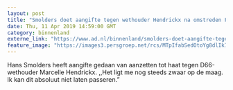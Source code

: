 ```yaml
---
layout: post
title: "Smolders doet aangifte tegen wethouder Hendrickx na omstreden FvD-tweet"
date: Thu, 11 Apr 2019 14:59:00 GMT
category: binnenland
externe_link: "https://www.ad.nl/binnenland/smolders-doet-aangifte-tegen-wethouder-hendrickx-na-omstreden-fvd-tweet~ad992fc4/"
feature_image: "https://images3.persgroep.net/rcs/MTpIfabSedOtoYg8dlIk7m-UV3o/diocontent/144187075/_fitwidth/400/?appId=21791a8992982cd8da851550a453bd7f&quality=0.7"
---
```


Hans Smolders heeft aangifte gedaan van aanzetten tot haat tegen D66-wethouder Marcelle Hendrickx. ,,Het ligt me nog steeds zwaar op de maag. Ik kan dit absoluut niet laten passeren.”
